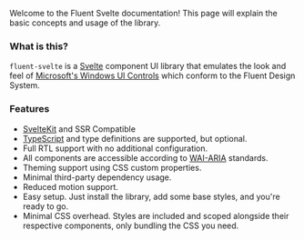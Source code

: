 <script>
    import { InfoBar } from "$lib";
</script>

Welcome to the Fluent Svelte documentation! This page will explain the basic concepts and usage of the library.

### What is this?

`fluent-svelte` is a [Svelte](http://svelte.dev/) component UI library that emulates the look and feel of [Microsoft's Windows UI Controls](https://github.com/microsoft/microsoft-ui-xaml/) which conform to the Fluent Design System.

<InfoBar
    severity="caution"
    title="Before We Begin"
    message="This is not a 1-to-1 re-implementation of WinUI, but rather a faithful attempt to emulate the look and feel of WinUI on the web. Some controls will have API or behaviorial differences, but the overall look and feel should be very similar."
/>

### Features

- [SvelteKit](https://kit.svelte.dev/) and SSR Compatible
- [TypeScript](https://typescriptlang.org/) and type definitions are supported, but optional.
- Full RTL support with no additional configuration.
- All components are accessible according to [WAI-ARIA](https://www.w3.org/WAI/standards-guidelines/aria/) standards.
- Theming support using CSS custom properties.
- Minimal third-party dependency usage.
- Reduced motion support.
- Easy setup. Just install the library, add some base styles, and you're ready to go.
- Minimal CSS overhead. Styles are included and scoped alongside their respective components, only bundling the CSS you need.